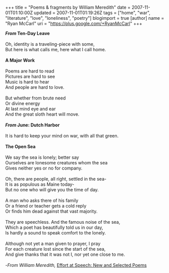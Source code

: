 +++
title = "Poems & fragments by William Meredith"
date = 2007-11-01T01:10:00Z
updated = 2007-11-01T01:19:26Z
tags = ["home", "war", "literature", "love", "loneliness", "poetry"]
blogimport = true
[author]
	name = "Ryan McCarl"
	uri = "https://plus.google.com/+RyanMcCarl"
+++

<strong><em>From </em>Ten-Day Leave</strong><br /><br />Oh, identity is a traveling-piece with some,<br />But here is what calls me, here what I call home.<br /><strong></strong><br /><strong>A Major Work</strong><br /><br />Poems are hard to read<br />Pictures are hard to see<br />Music is hard to hear<br />And people are hard to love.<br /><br />But whether from brute need<br />Or divine energy<br />At last mind eye and ear<br />And the great sloth heart will move.<br /><br /><strong><em>From </em>June: Dutch Harbor</strong><br /><em></em><br />It is hard to keep your mind on war, with all that green.<br /><br /><strong>The Open Sea</strong><br /><br />We say the sea is lonely; better say<br />Ourselves are lonesome creatures whom the sea<br />Gives neither yes or no for company.<br /><br />Oh, there are people, all right, settled in the sea-<br />It is as populous as Maine today-<br />But no one who will give you the time of day.<br /><br />A man who asks there of his family<br />Or a friend or teacher gets a cold reply<br />Or finds him dead against that vast majority.<br /><br />They are speechless. And the famous noise of the sea,<br />Which a poet has beautifully told us in our day,<br />Is hardly a sound to speak comfort to the lonely.<br /><br />Although not yet a man given to prayer, I pray<br />For each creature lost since the start of the sea,<br />And give thanks that it was not I, nor yet one close to me.<br /><br />-<em>From William Meredith, </em><a href="http://www.amazon.com/Effort-Speech-New-Selected-Poems/dp/0810150719/ref=sr_1_3/002-8606436-4954458?ie=UTF8&amp;s=books&amp;qid=1193894320&amp;sr=8-3">Effort at Speech: New and Selected Poems</a>

